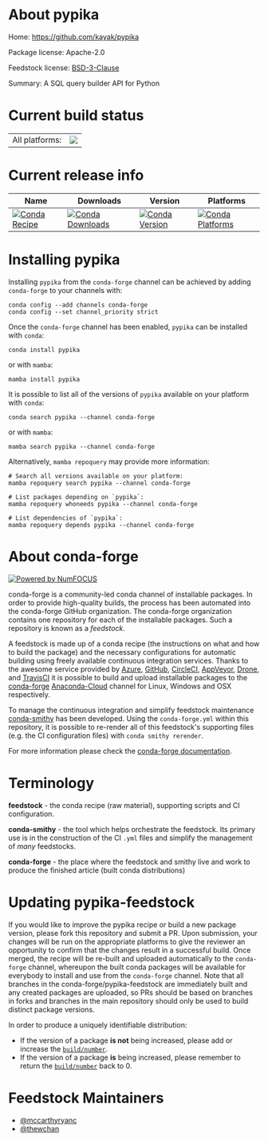 About pypika
============

Home: https://github.com/kayak/pypika

Package license: Apache-2.0

Feedstock license: [BSD-3-Clause](https://github.com/conda-forge/pypika-feedstock/blob/main/LICENSE.txt)

Summary: A SQL query builder API for Python

Current build status
====================


<table><tr><td>All platforms:</td>
    <td>
      <a href="https://dev.azure.com/conda-forge/feedstock-builds/_build/latest?definitionId=14282&branchName=main">
        <img src="https://dev.azure.com/conda-forge/feedstock-builds/_apis/build/status/pypika-feedstock?branchName=main">
      </a>
    </td>
  </tr>
</table>

Current release info
====================

| Name | Downloads | Version | Platforms |
| --- | --- | --- | --- |
| [![Conda Recipe](https://img.shields.io/badge/recipe-pypika-green.svg)](https://anaconda.org/conda-forge/pypika) | [![Conda Downloads](https://img.shields.io/conda/dn/conda-forge/pypika.svg)](https://anaconda.org/conda-forge/pypika) | [![Conda Version](https://img.shields.io/conda/vn/conda-forge/pypika.svg)](https://anaconda.org/conda-forge/pypika) | [![Conda Platforms](https://img.shields.io/conda/pn/conda-forge/pypika.svg)](https://anaconda.org/conda-forge/pypika) |

Installing pypika
=================

Installing `pypika` from the `conda-forge` channel can be achieved by adding `conda-forge` to your channels with:

```
conda config --add channels conda-forge
conda config --set channel_priority strict
```

Once the `conda-forge` channel has been enabled, `pypika` can be installed with `conda`:

```
conda install pypika
```

or with `mamba`:

```
mamba install pypika
```

It is possible to list all of the versions of `pypika` available on your platform with `conda`:

```
conda search pypika --channel conda-forge
```

or with `mamba`:

```
mamba search pypika --channel conda-forge
```

Alternatively, `mamba repoquery` may provide more information:

```
# Search all versions available on your platform:
mamba repoquery search pypika --channel conda-forge

# List packages depending on `pypika`:
mamba repoquery whoneeds pypika --channel conda-forge

# List dependencies of `pypika`:
mamba repoquery depends pypika --channel conda-forge
```


About conda-forge
=================

[![Powered by
NumFOCUS](https://img.shields.io/badge/powered%20by-NumFOCUS-orange.svg?style=flat&colorA=E1523D&colorB=007D8A)](https://numfocus.org)

conda-forge is a community-led conda channel of installable packages.
In order to provide high-quality builds, the process has been automated into the
conda-forge GitHub organization. The conda-forge organization contains one repository
for each of the installable packages. Such a repository is known as a *feedstock*.

A feedstock is made up of a conda recipe (the instructions on what and how to build
the package) and the necessary configurations for automatic building using freely
available continuous integration services. Thanks to the awesome service provided by
[Azure](https://azure.microsoft.com/en-us/services/devops/), [GitHub](https://github.com/),
[CircleCI](https://circleci.com/), [AppVeyor](https://www.appveyor.com/),
[Drone](https://cloud.drone.io/welcome), and [TravisCI](https://travis-ci.com/)
it is possible to build and upload installable packages to the
[conda-forge](https://anaconda.org/conda-forge) [Anaconda-Cloud](https://anaconda.org/)
channel for Linux, Windows and OSX respectively.

To manage the continuous integration and simplify feedstock maintenance
[conda-smithy](https://github.com/conda-forge/conda-smithy) has been developed.
Using the ``conda-forge.yml`` within this repository, it is possible to re-render all of
this feedstock's supporting files (e.g. the CI configuration files) with ``conda smithy rerender``.

For more information please check the [conda-forge documentation](https://conda-forge.org/docs/).

Terminology
===========

**feedstock** - the conda recipe (raw material), supporting scripts and CI configuration.

**conda-smithy** - the tool which helps orchestrate the feedstock.
                   Its primary use is in the construction of the CI ``.yml`` files
                   and simplify the management of *many* feedstocks.

**conda-forge** - the place where the feedstock and smithy live and work to
                  produce the finished article (built conda distributions)


Updating pypika-feedstock
=========================

If you would like to improve the pypika recipe or build a new
package version, please fork this repository and submit a PR. Upon submission,
your changes will be run on the appropriate platforms to give the reviewer an
opportunity to confirm that the changes result in a successful build. Once
merged, the recipe will be re-built and uploaded automatically to the
`conda-forge` channel, whereupon the built conda packages will be available for
everybody to install and use from the `conda-forge` channel.
Note that all branches in the conda-forge/pypika-feedstock are
immediately built and any created packages are uploaded, so PRs should be based
on branches in forks and branches in the main repository should only be used to
build distinct package versions.

In order to produce a uniquely identifiable distribution:
 * If the version of a package **is not** being increased, please add or increase
   the [``build/number``](https://docs.conda.io/projects/conda-build/en/latest/resources/define-metadata.html#build-number-and-string).
 * If the version of a package **is** being increased, please remember to return
   the [``build/number``](https://docs.conda.io/projects/conda-build/en/latest/resources/define-metadata.html#build-number-and-string)
   back to 0.

Feedstock Maintainers
=====================

* [@mccarthyryanc](https://github.com/mccarthyryanc/)
* [@thewchan](https://github.com/thewchan/)

